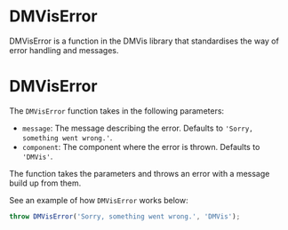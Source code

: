 # DMVisError

DMVisError is a function in the DMVis library that standardises the way of error handling and messages.

# DMVisError

The `DMVisError` function takes in the following parameters:

- `message`: The message describing the error. Defaults to `'Sorry, something went wrong.'`.
- `component`: The component where the error is thrown. Defaults to `'DMVis'`.

The function takes the parameters and throws an error with a message build up from them.

See an example of how `DMVisError` works below:

```javascript
throw DMVisError('Sorry, something went wrong.', 'DMVis');
```
